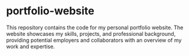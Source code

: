 # portfolio-website
This repository contains the code for my personal portfolio website. The website showcases my skills, projects, and professional background, providing potential employers and collaborators with an overview of my work and expertise.
